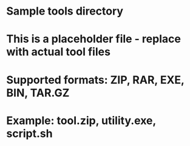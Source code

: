# Sample tools directory
# This is a placeholder file - replace with actual tool files
# Supported formats: ZIP, RAR, EXE, BIN, TAR.GZ
# Example: tool.zip, utility.exe, script.sh
